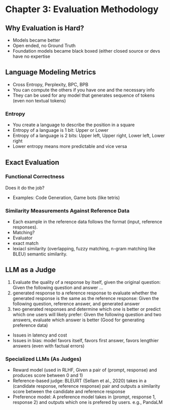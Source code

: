 # Chapter 3: Evaluation Methodology

## Why Evaluation is Hard?
- Models became better
- Open ended, no Ground Truth
- Foundation models became black boxed (either closed source or devs have no expertise

## Language Modeling Metrics
- Cross Entropy, Perplexity, BPC, BPB
- You can compute the others if you have one and the necessary info
- They can be used for any model that generates sequence of tokens (even non textual tokens)

### Entropy
- You create a language to describe the position in a square
- Entropy of a language is 1 bit: Upper or Lower
- Entropy of a language is 2 bits: Upper left, Upper right, Lower left, Lower right
- Lower entropy means more predictable and vice versa

## Exact Evaluation

### Functional Correctness
Does it do the job?
- Examples: Code Generation, Game bots (like tetris)

### Similarity Measurements Against Reference Data
- Each example in the reference data follows the format (input, reference responses).
- Matching? 
- Evaluator
- exact match
- lexiacl similarity (overlapping, fuzzy matching, n-gram matching like BLEU)
semantic similarity.

## LLM as a Judge
1. Evaluate the quality of a response by itself, given the original question: Given the following question and answer ...
2. generated response to a reference response to evaluate whether the generated response is the same as the reference response: Given the following question, reference answer, and generated answer
3. two generated responses and determine which one is better or predict
which one users will likely prefer: Given the following question and two answers, evaluate which answer is better (Good for generating preference data)
- Issues in latency and cost
- Issues in bias: model favors itself, favors first answer, favors lengthier answers (even with factual errors)

### Specialized LLMs (As Judges)
- Reward model (used in RLHF, Given a pair of (prompt, response) and produces score between 0 and 1)
- Reference-based judge: BLEURT (Sellam et al., 2020) takes in a (candidate response, reference response) pair and outputs a similarity score between the candidate and reference response
- Preference model: A preference model takes in (prompt, response 1, response 2) and outputs which one is prefered by users. e.g., PandaLM